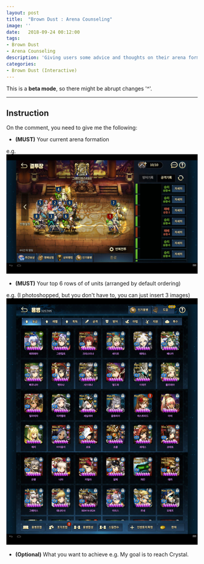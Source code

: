 ```yaml
---
layout: post
title:  "Brown Dust : Arena Counseling"
image: ''
date:   2018-09-24 00:12:00
tags:
- Brown Dust
- Arena Counseling
description: 'Giving users some advice and thoughts on their arena formation'
categories:
- Brown Dust (Interactive)
---
```


This is a **beta mode**, so there might be abrupt changes '^'.

---

## Instruction

On the comment, you need to give me the following:

* **(MUST)** Your current arena formation

e.g.
<img src="../uploads/browndust-arena-counseling-sample-1.jpg">


* **(MUST)** Your top 6 rows of of units (arranged by default ordering)

e.g. (I photoshopped, but you don't have to, you can just insert 3 images)
<img src="../uploads/browndust-arena-counseling-sample-2.jpg">

* **(Optional)** What you want to achieve
e.g. My goal is to reach Crystal.
